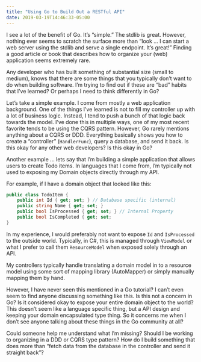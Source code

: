 ```yaml
---
title: "Using Go to Build Out a RESTful API"
date: 2019-03-19T14:46:33-05:00
---
```


I see a lot of the benefit of Go. It’s “simple.” The stdlib is great. However, nothing ever seems to scratch the surface more than “look … I can start a web server using the stdlib and serve a single endpoint. It’s great!” Finding a good article or book that describes how to organize your (web) application seems extremely rare.

Any developer who has built something of substantial size (small to medium), knows that there are some things that you typically don’t want to do when building software. I’m trying to find out if these are “bad” habits that I’ve learned? Or perhaps I need to think differently in Go?

Let’s take a simple example. I come from mostly a web application background. One of the things I’ve learned is not to fill my controller up with a lot of business logic. Instead, I tend to push a bunch of that logic back towards the model. I’ve done this in multiple ways, one of my most recent favorite tends to be using the CQRS pattern. However, Go rarely mentions anything about a CQRS or DDD. Everything basically shows you how to create a “controller” (`HandlerFunc`), query a database, and send it back. Is this okay for any other web developers? Is this okay in Go?

Another example … lets say that I’m building a simple application that allows users to create Todo items.  In languages that I come from, I’m typically not used to exposing my Domain objects directly through my API.

For example, if I have a domain object that looked like this:

```csharp
public class TodoItem {
	public int Id { get; set; } // Database specific (internal)
	public string Name { get; set; }
	public bool IsProcessed { get; set; } // Internal Property
	public bool IsCompleted { get; set;
}
```

In my experience, I would preferably not want to expose `Id` and `IsProcessed` to the outside world. Typically, in C#, this is managed through `ViewModel` or what I prefer to call them `ResourceModel` when exposed solely through an API.

My controllers typically handle translating a domain model in to a resource model using some sort of mapping library (AutoMapper) or simply manually mapping them by hand.

However, I have never seen this mentioned in a Go tutorial? I can’t even seem to find anyone discussing something like this. Is this not a concern in Go? Is it considered okay to expose your entire domain object to the world?  This doesn’t seem like a language specific thing, but a API design and keeping your domain encapsulated type thing. So it concerns me when I don’t see anyone talking about these things in the Go community at all?

Could someone help me understand what I’m missing? Should I be working to organizing in a DDD or CQRS type pattern? How do I build something that does more than “fetch data from the database in the controller and send it straight back”?